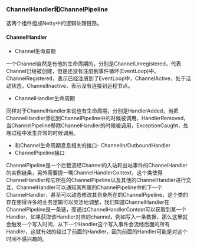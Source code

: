### ChannelHandler和ChannelPipeline

这两个组件组成Netty中的逻辑处理链路。

#### ChannelHandler

- Channel生命周期

一个Channel自然是有他的生命周期的，分别是ChannelUnregistered，代表Channel已经被创建，但是还没有注册到事件循环(EventLoop)中。ChannelRegistered，表示已经注册到了EventLoop中，ChannelActive，处于活动状态，ChannelInactive，表示没有连接到远程节点。

- ChannelHandler生命周期

同样对于ChannelHandler来说也有生命周期，分别是HandlerAdded，当把ChannelHandler添加到ChannelPipeline中的时候被调用，HandlerRemoved，当ChannelPipeline移除ChannelHandler的时候被调用，ExceptionCaught，处理过程中发生异常的时候调用。

- 和Channel生命周期息息相关的接口- ChannelIn/OutboundHandler
- ChannelPipeline接口

ChannelPipeline是一个拦截流经Channel的入站和出站事件的ChannelHandler的实例链条，另外需要提一嘴ChannelHandlerContext，这个类使得ChannelHandler和它所在的ChannelPipeline以及其他的ChannelHandler进行交互，ChannelHandler可以通知其所属的ChannelPipeline中的下一个ChannelHandler，甚至可以动态修改其自身所在的ChannelPipeline，这个类的存在使得许多的业务逻辑可以灵活地调整，我们知道ChannelHandler在ChannelPipeline是一条链，而通过ChannelHandlerContext可以获取到某一个Handler，如果获取该Handler对应的channel，例如写入一条数据，那么这里就会触发一个写入时间，从下一个Handler这个写入事件会流经后面的所有Handler，这就有效的绕过了前面的Handler，因为前面的Handler可能是对这个时间不感兴趣的。





